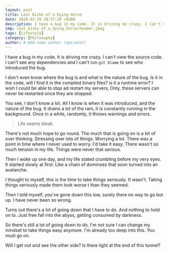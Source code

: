 ```yaml
---
layout: post
title: Last Kicks of a Dying Horse
date: 2020-02-29 18:57:20 +0300
description: I have a bug in my code. It is driving me crazy. I can't view the source code. I can't see any dependencies. 
img: last_kicks_of_a_dying_horse/header.jpeg
tags: [Lifestyle]
category: [Philosophy]
author: # Add name author (optional)
---
```

I have a bug in my code. It is driving me crazy. I can't view the source code. I can't see any dependencies and I can't run `git blame` to see who introduced the bug.

I don't even know where the bug is and what is the nature of the bug. Is it in the code, will I find it in the compiled binary files? is it a runtime error? I wish I could be able to stop ad restart my servers, Only, these servers can never be restarted once they are stopped.

You see, I don't know a lot. All I know is when it was introduced, and the nature of the bug. It drains a lot of the ram, it is constantly running in the background. Once in a while, randomly, it throws warnings and errors.

> Life seems bleak

There's not much hope to go round.
The much that is going on is a lot of over thinking. Stressing over lots of things. Worrying a lot. There was a point in time where I never used to worry. I'd take it easy. There wasn't so much tension in my life. Things were never that serious.

Then I woke up one day, and my life stated crumbling before my very eyes. It started slowly at first. Like a chain of dominoes that soon turned into an avalanche. 

I thought to myself, this is the time to take things seriously.
It wasn't. 
Taking things seriously made them look worse t than they seemed. 

Then I told myself, you've gone down this low, surely there no way to go but up. 
I have never been so wrong.

Turns out there's a lot of going down that I have to do.
And nothing to hold on to. Just free fall into the abyss, getting consumed by darkness.

So there's still a lot of going down to do, I'm not sure I can change my mindset to take things easy anymore. I'm already too deep into this. You must go on.

Will I get out and see the other side? Is there light at the end of this tunnel?
